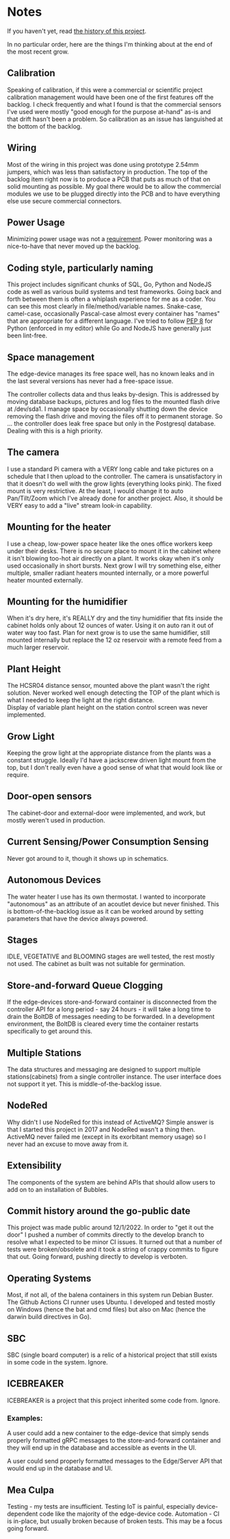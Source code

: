 # Notes

If you haven't yet, read [the history of this project](History.md).

In no particular order, here are the things I'm thinking about at the end of
the most recent grow.

## Calibration
Speaking of calibration, if this were a commercial or scientific project calibration management would have been one of the first
features off the backlog. I check frequently and what I found is that the commercial sensors I've used were mostly 
"good enough for the purpose at-hand" as-is and that drift hasn't 
been a problem.  So calibration as an issue has languished at the bottom of the backlog.

## Wiring
Most of the wiring in this project was done using prototype 2.54mm jumpers, which was less than satisfactory in production.
The top of the backlog item right now is to produce a PCB that puts as much of that on solid mounting as possible.  My goal
there would be to allow the commercial modules we use to be plugged directly into the PCB and to have everything else use
secure commercial connectors.

## Power Usage
Minimizing power usage was not a [requirement](Requirements.md). Power monitoring was a nice-to-have that never moved
up the backlog.

## Coding style, particularly naming
This project includes significant chunks of SQL, Go, Python and NodeJS code as well as various build systems and test
frameworks. Going back and forth between them is often a whiplash experience for me as a coder. You can see this
most clearly in file/method/variable names.  Snake-case, camel-case, occasionally Pascal-case almost every container
has "names" that are appropriate for a different language.  I've
tried to follow [PEP 8](https://peps.python.org/pep-0008/) for Python (enforced in my editor) while Go and NodeJS have
generally just been lint-free. 

## Space management
The edge-device manages its free space well, has no known leaks and in the last several versions has
never had a free-space issue.

The controller collects data and thus leaks by-design.  This is addressed by moving database backups, pictures
and log files to the mounted flash drive at /dev/sda1.  I manage space by occasionally shutting down the device
removing the flash drive and moving the files off it to permanent storage.  So ... the controller does leak free
space but only in the Postgresql database.  Dealing with this is a high priority.

## The camera
I use a standard Pi camera with a VERY long cable and take pictures on a schedule
that I then upload to the controller.  The camera is unsatisfactory in that it doesn't
do well with the grow lights (everything looks pink). The fixed mount is very 
restrictive. At the least, I would change it to auto Pan/Tilt/Zoom which I've already done
for another project. Also, it should be VERY easy to add a "live" stream look-in
capability.

## Mounting for the heater
I use a cheap, low-power space heater like the ones office workers keep under
their desks.  There is no secure place to mount it in the cabinet where it isn't blowing
too-hot air directly on a plant. It works okay when it's only used occasionally in 
short bursts.
Next grow I will try something else, either multiple, smaller radiant heaters mounted
internally, or a more powerful heater mounted externally.

## Mounting for the humidifier
When it's dry here, it's REALLY dry and the tiny humidifier that fits inside the cabinet
holds only about 12 ounces of water. Using it on auto ran it out of water way too fast.  Plan for next grow is to use the same humidifier, still 
mounted internally but replace the 12 oz reservoir with a remote feed from a much larger reservoir.

## Plant Height
The HCSR04 distance sensor, mounted above the plant wasn't the right solution.  Never worked well enough detecting 
the TOP of the plant which is what I needed to keep the light at the right distance.  
Display of variable plant height on the station control screen was never implemented.

## Grow Light
Keeping the grow light at the appropriate distance from the plants was a constant 
struggle. Ideally I'd have a jackscrew driven light mount from the top, but I don't
really even have a good sense of what that would look like or require.

## Door-open sensors
The cabinet-door and external-door were implemented, and work, but mostly weren't used in production.

## Current Sensing/Power Consumption Sensing
Never got around to it, though it shows up in schematics.

## Autonomous Devices
The water heater I use has its own thermostat. I wanted to incorporate "autonomous" as an attribute of an acoutlet device but never finished.
This is bottom-of-the-backlog issue as it can be worked around by setting parameters that
have the device always powered.

## Stages
IDLE, VEGETATIVE and BLOOMING stages are well tested, the rest mostly not used. The cabinet
as built was not suitable for germination.

## Store-and-forward Queue Clogging
If the edge-devices store-and-forward container is disconnected from the controller API for a long period - say 24 hours - 
it will take a long time to drain the BoltDB of messages needing to be forwarded.  In a development
environment, the BoltDB is cleared every time the container restarts specifically to get 
around this.   

## Multiple Stations
The data structures and messaging are designed to support multiple stations(cabinets) from a 
single controller instance.  The user interface does not support it yet.  This is middle-of-the-backlog
issue.

## NodeRed
Why didn't I use NodeRed for this instead of ActiveMQ? Simple answer is that I started this
project in 2017 and NodeRed wasn't a thing then. ActiveMQ never failed me (except in its
exorbitant memory usage) so I never had an excuse to move away from it.

## Extensibility
The components of the system are behind APIs that should allow users to add
on to an installation of Bubbles.

## Commit history around the go-public date
This project was made public around 12/1/2022. In order to "get it out the door" I pushed a number of commits
directly to the develop branch to resolve what I expected to be minor CI issues. It turned
out that a number of tests were broken/obsolete and it took a string of crappy commits
to figure that out. Going forward, pushing directly to develop is verboten.

## Operating Systems
Most, if not all, of the balena containers in this system run Debian Buster. The Github
Actions CI runner uses Ubuntu. I developed and tested mostly on Windows (hence the bat and cmd files) but 
also on Mac (hence the darwin build directives in Go).

## SBC
SBC (single board computer) is a relic of a historical project that still exists in some
code in the system. Ignore.

## ICEBREAKER
ICEBREAKER is a project that this project inherited some code from. Ignore.

### Examples:

A user could add a new container to the edge-device that
simply sends properly formatted gRPC messages to the store-and-forward container
and they will end up in the database and accessible as events in the UI.

A user could send properly formatted messages to the Edge/Server API that
would end up in the database and UI.

## Mea Culpa

Testing - my tests are insufficient. Testing IoT is painful, especially device-dependent code like the majority of the edge-device code.
Automation - CI is in-place, but usually broken because of broken tests.  This may be a focus going forward.


